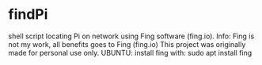 # findPi
shell script locating Pi on network using Fing software (fing.io).
Info: Fing is not my work, all benefits goes to Fing (fing.io)
This project was originally made for personal use only. 
UBUNTU: install fing with: sudo apt install fing

